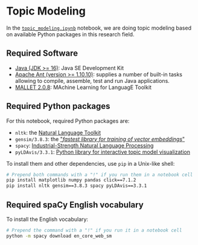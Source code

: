 # Topic Modeling
In the [`topic_modeling.ipynb`](topic_modeling.ipynb) notebook, we are doing topic modeling based on available Python packages in this research field.

## Required Software
* [Java (JDK >= 16)](https://www.oracle.com/java/technologies/downloads/): Java SE Development Kit
* [Apache Ant (version >= 1.10.10)](https://ant.apache.org/bindownload.cgi): supplies a number of built-in tasks allowing to compile, assemble, test and run Java applications.
* [MALLET 2.0.8](https://mallet.cs.umass.edu/download.php): MAchine Learning for LanguagE Toolkit

## Required Python packages
For this notebook, required Python packages are:
* `nltk`: the [Natural Language Toolkit](https://www.nltk.org/)
* `gensim/3.8.3`: the ["*fastest library for training of vector embeddings*"](https://radimrehurek.com/gensim_3.8.3/)
* `spacy`: [Industrial-Strength Natural Language Processing](https://spacy.io/)
* `pyLDAvis/3.3.1`: [Python library for interactive topic model visualization](https://pypi.org/project/pyLDAvis/)

To install them and other dependencies, use `pip` in a Unix-like shell:
```Bash
# Prepend both commands with a "!" if you run them in a notebook cell
pip install matplotlib numpy pandas click==7.1.2
pip install nltk gensim==3.8.3 spacy pyLDAvis==3.3.1
```

## Required spaCy English vocabulary
To install the English vocabulary:
```Bash
# Prepend the command with a "!" if you run it in a notebook cell
python -m spacy download en_core_web_sm
```
